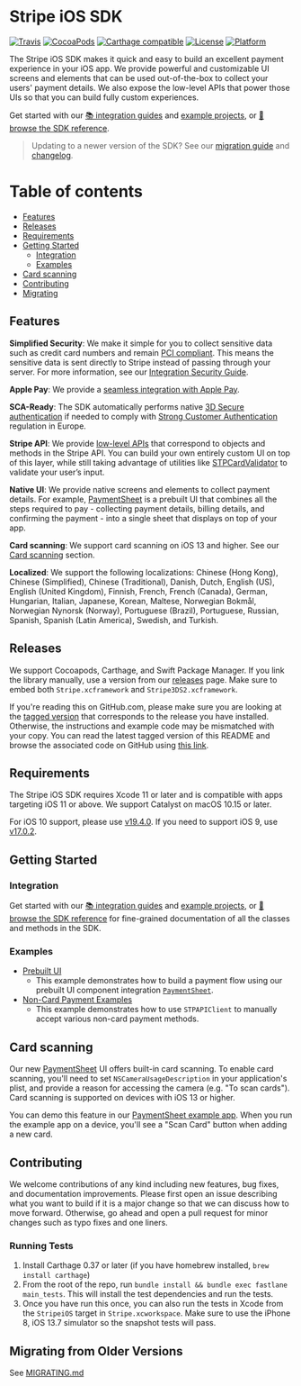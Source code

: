 # Stripe iOS SDK

[![Travis](https://img.shields.io/travis/stripe/stripe-ios/master.svg?style=flat)](https://travis-ci.org/stripe/stripe-ios)
[![CocoaPods](https://img.shields.io/cocoapods/v/Stripe.svg?style=flat)](http://cocoapods.org/?q=author%3Astripe%20name%3Astripe)
[![Carthage compatible](https://img.shields.io/badge/Carthage-compatible-4BC51D.svg?style=flat)](https://github.com/Carthage/Carthage)
[![License](https://img.shields.io/cocoapods/l/Stripe.svg?style=flat)](https://github.com/stripe/stripe-ios/blob/master/LICENSE)
[![Platform](https://img.shields.io/cocoapods/p/Stripe.svg?style=flat)](https://github.com/stripe/stripe-ios#)

The Stripe iOS SDK makes it quick and easy to build an excellent payment experience in your iOS app. We provide powerful and customizable UI screens and elements that can be used out-of-the-box to collect your users' payment details. We also expose the low-level APIs that power those UIs so that you can build fully custom experiences.

Get started with our [📚 integration guides](https://stripe.com/docs/payments/accept-a-payment?platform=ios) and [example projects](#examples), or [📘 browse the SDK reference](https://stripe.dev/stripe-ios/docs/index.html).

> Updating to a newer version of the SDK? See our [migration guide](https://github.com/stripe/stripe-ios/blob/master/MIGRATING.md) and [changelog](https://github.com/stripe/stripe-ios/blob/master/CHANGELOG.md).

Table of contents
=================

<!--ts-->
   * [Features](#features)
   * [Releases](#releases)
   * [Requirements](#requirements)
   * [Getting Started](#getting-started)
      * [Integration](#integration)
      * [Examples](#examples)
   * [Card scanning](#card-scanning-beta)
   * [Contributing](#contributing)
   * [Migrating](#migrating-from-older-versions)
<!--te-->

## Features

**Simplified Security**: We make it simple for you to collect sensitive data such as credit card numbers and remain [PCI compliant](https://stripe.com/docs/security#pci-dss-guidelines). This means the sensitive data is sent directly to Stripe instead of passing through your server. For more information, see our [Integration Security Guide](https://stripe.com/docs/security).

**Apple Pay**: We provide a [seamless integration with Apple Pay](https://stripe.com/docs/apple-pay).

**SCA-Ready**: The SDK automatically performs native [3D Secure authentication](https://stripe.com/docs/payments/3d-secure) if needed to comply with [Strong Customer Authentication](https://stripe.com/docs/strong-customer-authentication) regulation in Europe.

**Stripe API**: We provide [low-level APIs](https://stripe.dev/stripe-ios/docs/Classes/STPAPIClient.html) that correspond to objects and methods in the Stripe API. You can build your own entirely custom UI on top of this layer, while still taking advantage of utilities like [STPCardValidator](https://stripe.dev/stripe-ios/docs/Classes/STPCardValidator.html) to validate your user’s input.

**Native UI**: We provide native screens and elements to collect payment details. For example, [PaymentSheet](https://stripe.com/docs/payments/accept-a-payment?platform=ios) is a prebuilt UI that combines all the steps required to pay - collecting payment details, billing details, and confirming the payment  - into a single sheet that displays on top of your app.

**Card scanning**: We support card scanning on iOS 13 and higher. See our [Card scanning](#card-scanning-beta) section.

**Localized**: We support the following localizations: Chinese (Hong Kong), Chinese (Simplified), Chinese (Traditional), Danish, Dutch, English (US), English (United Kingdom), Finnish, French, French (Canada), German, Hungarian, Italian, Japanese, Korean, Maltese, Norwegian Bokmål, Norwegian Nynorsk (Norway), Portuguese (Brazil), Portuguese, Russian, Spanish, Spanish (Latin America), Swedish, and Turkish.

## Releases

We support Cocoapods, Carthage, and Swift Package Manager. If you link the library manually, use a version from our [releases](https://github.com/stripe/stripe-ios/releases) page. Make sure to embed both `Stripe.xcframework` and `Stripe3DS2.xcframework`.

If you're reading this on GitHub.com, please make sure you are looking at the [tagged version](https://github.com/stripe/stripe-ios/tags) that corresponds to the release you have installed. Otherwise, the instructions and example code may be mismatched with your copy. You can read the latest tagged version of this README and browse the associated code on GitHub using
[this link](https://github.com/stripe/stripe-ios/tree/21.6.0).

## Requirements

The Stripe iOS SDK requires Xcode 11 or later and is compatible with apps targeting iOS 11 or above. We support Catalyst on macOS 10.15 or later.

For iOS 10 support, please use [v19.4.0](https://github.com/stripe/stripe-ios/tree/v19.4.0). If you need to support iOS 9, use [v17.0.2](https://github.com/stripe/stripe-ios/tree/v17.0.2).

## Getting Started

### Integration

Get started with our [📚 integration guides](https://stripe.com/docs/payments/accept-a-payment?platform=ios) and [example projects](#examples), or [📘 browse the SDK reference](https://stripe.dev/stripe-ios/docs/index.html) for fine-grained documentation of all the classes and methods in the SDK.

### Examples

- [Prebuilt UI](https://github.com/stripe/stripe-ios/tree/21.6.0/Example/PaymentSheet%20Example)
  - This example demonstrates how to build a payment flow using our prebuilt UI component integration [`PaymentSheet`](https://stripe.dev/stripe-ios/docs/Classes/PaymentSheet.html).
- [Non-Card Payment Examples](https://github.com/stripe/stripe-ios/tree/21.6.0/Example/Non-Card%20Payment%20Examples)
  - This example demonstrates how to use `STPAPIClient` to manually accept various non-card payment methods.

## Card scanning 

Our new [PaymentSheet](https://stripe.com/docs/payments/accept-a-payment?platform=ios) UI offers built-in card scanning. To enable card scanning, you'll need to set `NSCameraUsageDescription` in your application's plist, and provide a reason for accessing the camera (e.g. "To scan cards"). Card scanning is supported on devices with iOS 13 or higher.

You can demo this feature in our [PaymentSheet example app](https://github.com/stripe/stripe-ios/tree/21.6.0/Example/PaymentSheet%20Example). When you run the example app on a device, you'll see a "Scan Card" button when adding a new card.

## Contributing

We welcome contributions of any kind including new features, bug fixes, and documentation improvements. Please first open an issue describing what you want to build if it is a major change so that we can discuss how to move forward. Otherwise, go ahead and open a pull request for minor changes such as typo fixes and one liners.

### Running Tests

1. Install Carthage 0.37 or later (if you have homebrew installed, `brew install carthage`)
2. From the root of the repo, run `bundle install && bundle exec fastlane main_tests`. This will install the test dependencies and run the tests.
3. Once you have run this once, you can also run the tests in Xcode from the `StripeiOS` target in `Stripe.xcworkspace`. Make sure to use the iPhone 8, iOS 13.7 simulator so the snapshot tests will pass.

## Migrating from Older Versions

See [MIGRATING.md](https://github.com/stripe/stripe-ios/blob/master/MIGRATING.md)
